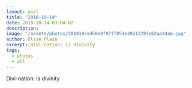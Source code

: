 ```yaml
---
layout: post
title: "2018-10-14"
date: 2018-10-14 03:04:02
description: 
image: "/assets/photos/201810/ed50e4f97ff854e3921378fe62ae44ab.jpg"
author: Elise Plain
excerpt: Divi-nation: is divinity
tags: 
  - photos
  - all
---
```


Divi-nation: is divinity
<p></p>
